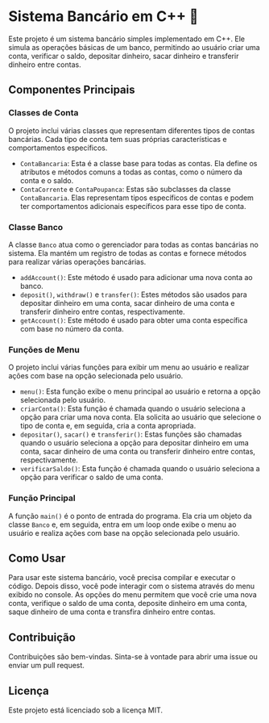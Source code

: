 # Sistema Bancário em C++ 🏦

Este projeto é um sistema bancário simples implementado em C++. Ele simula as operações básicas de um banco, permitindo ao usuário criar uma conta, verificar o saldo, depositar dinheiro, sacar dinheiro e transferir dinheiro entre contas.

## Componentes Principais

### Classes de Conta

O projeto inclui várias classes que representam diferentes tipos de contas bancárias. Cada tipo de conta tem suas próprias características e comportamentos específicos.

- `ContaBancaria`: Esta é a classe base para todas as contas. Ela define os atributos e métodos comuns a todas as contas, como o número da conta e o saldo.
- `ContaCorrente` e `ContaPoupanca`: Estas são subclasses da classe `ContaBancaria`. Elas representam tipos específicos de contas e podem ter comportamentos adicionais específicos para esse tipo de conta.

### Classe Banco

A classe `Banco` atua como o gerenciador para todas as contas bancárias no sistema. Ela mantém um registro de todas as contas e fornece métodos para realizar várias operações bancárias.

- `addAccount()`: Este método é usado para adicionar uma nova conta ao banco.
- `deposit()`, `withdraw()` e `transfer()`: Estes métodos são usados para depositar dinheiro em uma conta, sacar dinheiro de uma conta e transferir dinheiro entre contas, respectivamente.
- `getAccount()`: Este método é usado para obter uma conta específica com base no número da conta.

### Funções de Menu

O projeto inclui várias funções para exibir um menu ao usuário e realizar ações com base na opção selecionada pelo usuário.

- `menu()`: Esta função exibe o menu principal ao usuário e retorna a opção selecionada pelo usuário.
- `criarConta()`: Esta função é chamada quando o usuário seleciona a opção para criar uma nova conta. Ela solicita ao usuário que selecione o tipo de conta e, em seguida, cria a conta apropriada.
- `depositar()`, `sacar()` e `transferir()`: Estas funções são chamadas quando o usuário seleciona a opção para depositar dinheiro em uma conta, sacar dinheiro de uma conta ou transferir dinheiro entre contas, respectivamente.
- `verificarSaldo()`: Esta função é chamada quando o usuário seleciona a opção para verificar o saldo de uma conta.

### Função Principal

A função `main()` é o ponto de entrada do programa. Ela cria um objeto da classe `Banco` e, em seguida, entra em um loop onde exibe o menu ao usuário e realiza ações com base na opção selecionada pelo usuário.

## Como Usar

Para usar este sistema bancário, você precisa compilar e executar o código. Depois disso, você pode interagir com o sistema através do menu exibido no console. As opções do menu permitem que você crie uma nova conta, verifique o saldo de uma conta, deposite dinheiro em uma conta, saque dinheiro de uma conta e transfira dinheiro entre contas.

## Contribuição
Contribuições são bem-vindas. Sinta-se à vontade para abrir uma issue ou enviar um pull request.

## Licença
Este projeto está licenciado sob a licença MIT.
